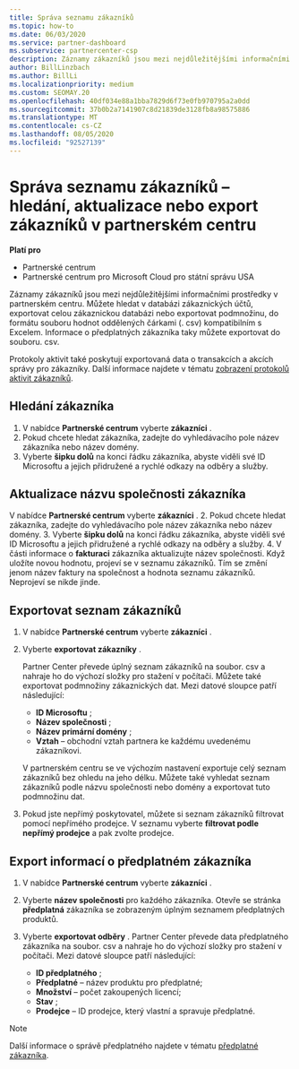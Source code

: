 ```yaml
---
title: Správa seznamu zákazníků
ms.topic: how-to
ms.date: 06/03/2020
ms.service: partner-dashboard
ms.subservice: partnercenter-csp
description: Záznamy zákazníků jsou mezi nejdůležitějšími informačními prostředky. Naučte se zobrazovat, Hledat, aktualizovat & informace o exportu v seznamu zákazníků partnerského centra.
author: BillLinzbach
ms.author: BillLi
ms.localizationpriority: medium
ms.custom: SEOMAY.20
ms.openlocfilehash: 40df034e88a1bba7829d6f73e0fb970795a2a0dd
ms.sourcegitcommit: 37b0b2a7141907c8d21839de3128fb8a98575886
ms.translationtype: MT
ms.contentlocale: cs-CZ
ms.lasthandoff: 08/05/2020
ms.locfileid: "92527139"
---
```

# <a name="manage-your-customer-list---search-update-or-export-customers-in-partner-center"></a>Správa seznamu zákazníků – hledání, aktualizace nebo export zákazníků v partnerském centru

**Platí pro**

- Partnerské centrum
- Partnerské centrum pro Microsoft Cloud pro státní správu USA

Záznamy zákazníků jsou mezi nejdůležitějšími informačními prostředky v partnerském centru. Můžete hledat v databázi zákaznických účtů, exportovat celou zákaznickou databázi nebo exportovat podmnožinu, do formátu souboru hodnot oddělených čárkami (. csv) kompatibilním s Excelem. Informace o předplatných zákazníka taky můžete exportovat do souboru. csv.

Protokoly aktivit také poskytují exportovaná data o transakcích a akcích správy pro zákazníky. Další informace najdete v tématu [zobrazení protokolů aktivit zákazníků](activity-logs.md).

## <a name="search-for-a-customer"></a>Hledání zákazníka

1.  V nabídce **Partnerské centrum** vyberte **zákazníci** .
2.  Pokud chcete hledat zákazníka, zadejte do vyhledávacího pole název zákazníka nebo název domény.
3.  Vyberte **šipku dolů** na konci řádku zákazníka, abyste viděli své ID Microsoftu a jejich přidružené a rychlé odkazy na odběry a služby.

## <a name="update-a-customers-company-name"></a>Aktualizace názvu společnosti zákazníka

V nabídce **Partnerské centrum** vyberte **zákazníci** .
2.  Pokud chcete hledat zákazníka, zadejte do vyhledávacího pole název zákazníka nebo název domény.
3.  Vyberte **šipku dolů** na konci řádku zákazníka, abyste viděli své ID Microsoftu a jejich přidružené a rychlé odkazy na odběry a služby.
4.  V části informace o **fakturaci** zákazníka aktualizujte název společnosti. Když uložíte novou hodnotu, projeví se v seznamu zákazníků. Tím se změní jenom název faktury na společnost a hodnota seznamu zákazníků. Neprojeví se nikde jinde.

## <a name="export-your-customer-list"></a>Exportovat seznam zákazníků

1. V nabídce **Partnerské centrum** vyberte **zákazníci** .
2. Vyberte **exportovat zákazníky** .

   Partner Center převede úplný seznam zákazníků na soubor. csv a nahraje ho do výchozí složky pro stažení v počítači. Můžete také exportovat podmnožiny zákaznických dat. Mezi datové sloupce patří následující:

   - **ID Microsoftu** ;
   - **Název společnosti** ;
   - **Název primární domény** ;
   - **Vztah** – obchodní vztah partnera ke každému uvedenému zákazníkovi.

    V partnerském centru se ve výchozím nastavení exportuje celý seznam zákazníků bez ohledu na jeho délku. Můžete také vyhledat seznam zákazníků podle názvu společnosti nebo domény a exportovat tuto podmnožinu dat.

3. Pokud jste nepřímý poskytovatel, můžete si seznam zákazníků filtrovat pomocí nepřímého prodejce. V seznamu vyberte **filtrovat podle nepřímý prodejce** a pak zvolte prodejce.


## <a name="export-customer-subscription-information"></a>Export informací o předplatném zákazníka

1. V nabídce **Partnerské centrum** vyberte **zákazníci** .

2. Vyberte **název společnosti** pro každého zákazníka. Otevře se stránka **předplatná** zákazníka se zobrazeným úplným seznamem předplatných produktů.

3. Vyberte **exportovat odběry** . Partner Center převede data předplatného zákazníka na soubor. csv a nahraje ho do výchozí složky pro stažení v počítači. Mezi datové sloupce patří následující:
   - **ID předplatného** ;
   - **Předplatné** – název produktu pro předplatné;
   - **Množství** – počet zakoupených licencí;
   - **Stav** ;
   - **Prodejce** – ID prodejce, který vlastní a spravuje předplatné.

> [!NOTE]  
> Další informace o správě předplatného najdete v tématu [předplatné zákazníka](customer-subscriptions.md).
